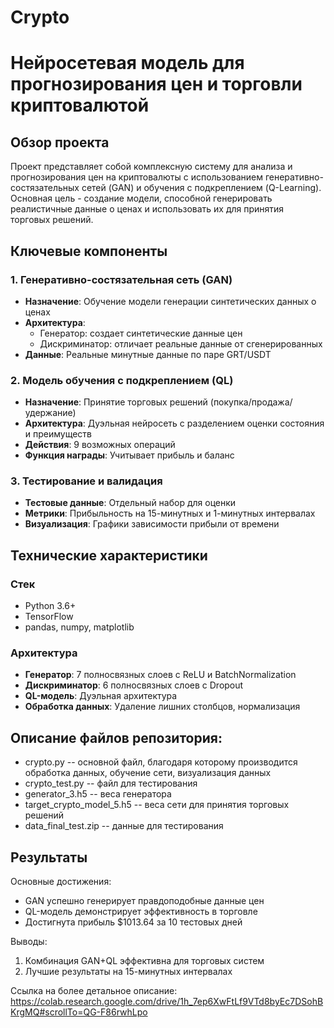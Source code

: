 # Crypto

# Нейросетевая модель для прогнозирования цен и торговли криптовалютой

## Обзор проекта

Проект представляет собой комплексную систему для анализа и прогнозирования цен на криптовалюты с использованием генеративно-состязательных сетей (GAN) и обучения с подкреплением (Q-Learning). Основная цель - создание модели, способной генерировать реалистичные данные о ценах и использовать их для принятия торговых решений.

## Ключевые компоненты

### 1. Генеративно-состязательная сеть (GAN)
- **Назначение**: Обучение модели генерации синтетических данных о ценах
- **Архитектура**:
  - Генератор: создает синтетические данные цен
  - Дискриминатор: отличает реальные данные от сгенерированных
- **Данные**: Реальные минутные данные по паре GRT/USDT

### 2. Модель обучения с подкреплением (QL)
- **Назначение**: Принятие торговых решений (покупка/продажа/удержание)
- **Архитектура**: Дуэльная нейросеть с разделением оценки состояния и преимуществ
- **Действия**: 9 возможных операций
- **Функция награды**: Учитывает прибыль и баланс

### 3. Тестирование и валидация
- **Тестовые данные**: Отдельный набор для оценки
- **Метрики**: Прибыльность на 15-минутных и 1-минутных интервалах
- **Визуализация**: Графики зависимости прибыли от времени

## Технические характеристики

### Стек
- Python 3.6+
- TensorFlow 
- pandas, numpy, matplotlib

### Архитектура
- **Генератор**: 7 полносвязных слоев с ReLU и BatchNormalization
- **Дискриминатор**: 6 полносвязных слоев с Dropout
- **QL-модель**: Дуэльная архитектура
- **Обработка данных**: Удаление лишних столбцов, нормализация

## Описание файлов репозитория:
- crypto.py -- основной файл, благодаря которому производится обработка данных, обучение сети, визуализация данных 
- crypto_test.py -- файл для тестирования
- generator_3.h5 -- веса генератора
- target_crypto_model_5.h5 -- веса сети для принятия торговых решений
- data_final_test.zip -- данные для тестирования

## Результаты

Основные достижения:
- GAN успешно генерирует правдоподобные данные цен
- QL-модель демонстрирует эффективность в торговле
- Достигнута прибыль $1013.64 за 10 тестовых дней

Выводы:
1. Комбинация GAN+QL эффективна для торговых систем
2. Лучшие результаты на 15-минутных интервалах

Ссылка на более детальное описание:
https://colab.research.google.com/drive/1h_7ep6XwFtLf9VTd8byEc7DSohBKrgMQ#scrollTo=QG-F86rwhLpo

